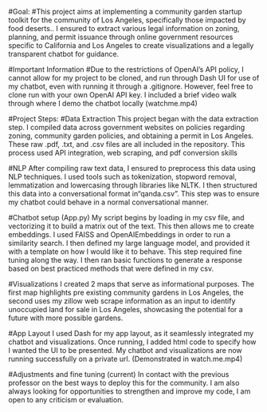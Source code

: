 #Goal:
#This project aims at implementing a community garden startup toolkit for the community of Los Angeles, specifically those impacted by food deserts..  I ensured to extract various legal information on zoning, planning, and permit issuance through online government resources specific to California and Los Angeles to create visualizations and a legally transparent chatbot for guidance.

#Important Information 
#Due to the restrictions of OpenAI’s API policy, I cannot allow for my project to be cloned, and run through Dash UI for use of my chatbot, even with running it through a .gitignore. However, feel free to clone run with your own OpenAI API key.
I included a brief video walk through where I demo the chatbot locally (watchme.mp4)

#Project Steps: 
#Data Extraction
This project began with the data extraction step.  I compiled data across government websites on policies regarding zoning, community garden policies, and obtaining a permit in Los Angeles. These raw .pdf, .txt, and .csv files are all included in the repository.  This process used API integration, web scraping, and pdf conversion skills

#NLP
After compiling raw text data, I ensured to preprocess this data using NLP techniques.  I used tools such as tokenization, stopword removal, lemmatization and lowercasing through libraries like NLTK.  I then structured this data into a conversational format in“qanda.csv”. This step was to ensure my chatbot could behave in a normal conversational manner.  

#Chatbot setup (App.py)
My script begins by loading in my csv file, and vectorizing it to build a matrix out of the text.  This then allows me to create embeddings.  I used FAISS and OpenAIEmbeddings in order to run a similarity search. I then defined my large language model, and provided it with a template on how I would like it to behave.  This step required fine tuning along the way.  I then ran basic functions to generate a response based on best practiced methods that were defined in my csv. 

#Visualizations
I created 2 maps that serve as informational purposes.  The first map highlights pre existing community gardens in Los Angeles, the second uses my zillow web scrape information as an input to identify unoccupied land for sale in Los Angeles, showcasing the potential for a future with more possible gardens. 

#App Layout
I used Dash for my app layout, as it seamlessly integrated my chatbot and visualizations.  Once running, I added html code to specify how I wanted the UI to be presented.  My chatbot and visualizations are now running successfully on a private url. (Demonstrated in watch.me.mp4)

#Adjustments and fine tuning (current)
In contact with the previous professor on the best ways to deploy this for the community. I am also always looking for opportunities to strengthen and improve my code, I am open to any criticism or evaluation.  

